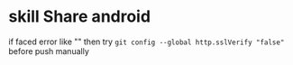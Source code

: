# skill Share android

if faced error like ""
then try 
``` git config --global http.sslVerify "false" ```
before push manually